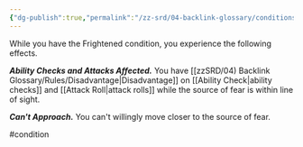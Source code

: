 ```yaml
---
{"dg-publish":true,"permalink":"/zz-srd/04-backlink-glossary/conditions/frightened/"}
---
```


While you have the Frightened condition, you experience the following effects.

***Ability Checks and Attacks Affected.*** You have [[zzSRD/04) Backlink Glossary/Rules/Disadvantage\|Disadvantage]] on [[Ability Check\|ability checks]] and [[Attack Roll\|attack rolls]] while the source of fear is within line of sight.

***Can't Approach.*** You can't willingly move closer to the source of fear.

#condition